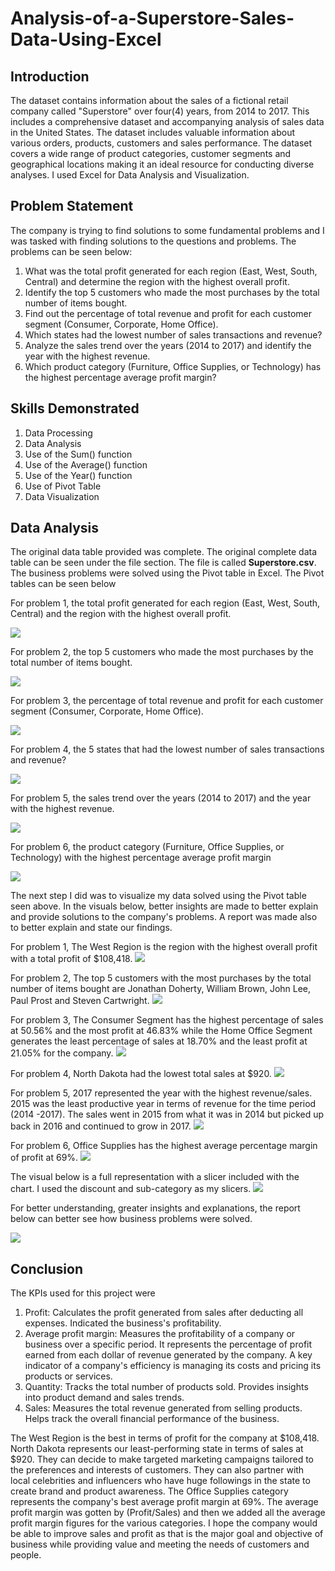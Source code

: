 # Analysis-of-a-Superstore-Sales-Data-Using-Excel

## Introduction
The dataset contains information about the sales of a fictional retail company called "Superstore" over four(4) years, from 2014 to 2017. This includes a comprehensive dataset and accompanying analysis of sales data in the United States. The dataset includes valuable information about various orders, products, customers and sales performance. The dataset covers a wide range of product categories, customer segments and geographical locations making it an ideal resource for conducting diverse analyses. I used Excel for Data Analysis and Visualization.

## Problem Statement
The company is trying to find solutions to some fundamental problems and I was tasked with finding solutions to the questions and problems. The problems can be seen below:
1. What was the total profit generated for each region (East, West, South, Central) and determine the region with the highest overall profit.
2. Identify the top 5 customers who made the most purchases by the total number of items bought.
3. Find out the percentage of total revenue and profit for each customer segment (Consumer, Corporate, Home Office).
4. Which states had the lowest number of sales transactions and revenue?
5. Analyze the sales trend over the years (2014 to 2017) and identify the year with the highest revenue.
6. Which product category (Furniture, Office Supplies, or Technology) has the highest percentage average profit margin?

## Skills Demonstrated
1. Data  Processing
2. Data Analysis
3. Use of the Sum() function
4. Use of the Average() function
5. Use of the Year() function
6. Use of Pivot Table
7. Data Visualization

## Data Analysis
The original data table provided was complete. The original complete data table can be seen under the file section. The file is called **Superstore.csv**. 
The business problems were solved using the Pivot table in Excel. The Pivot tables can be seen below

For problem 1, the total profit generated for each region (East, West, South, Central) and the region with the highest overall profit.

![](question1.png)

For problem 2, the top 5 customers who made the most purchases by the total number of items bought.

![](question2.png)

For problem 3, the percentage of total revenue and profit for each customer segment (Consumer, Corporate, Home Office).

![](question3.png)

For problem 4, the 5 states that had the lowest number of sales transactions and revenue?

![](question4.png)

For problem 5, the sales trend over the years (2014 to 2017) and the year with the highest revenue.

![](question5.png)

For problem 6, the product category (Furniture, Office Supplies, or Technology) with the highest percentage average profit margin

![](question6.png)

The next step I did was to visualize my data solved using the Pivot table seen above. In the visuals below, better insights are made to better explain and provide solutions to the company's problems. A report was made also to better explain and state our findings.

For problem 1, The West Region is the region with the highest overall profit with a total profit of $108,418.
![](visual1.png)

For problem 2, The top 5 customers with the most purchases by the total number of items bought are Jonathan Doherty, William Brown, John Lee, Paul Prost and Steven Cartwright.
![](visual2.png)

For problem 3, The Consumer Segment has the highest percentage of sales at 50.56% and the most profit at 46.83% while the Home Office Segment generates the least percentage of sales at 18.70%  and the least profit at 21.05% for the company.
![](visual3.png)

For problem 4, North Dakota had the lowest total sales at $920.
![](visual4.png)

For problem 5, 2017 represented the year with the highest revenue/sales. 2015 was the least productive year in terms of revenue for the time period (2014 -2017). The sales went in 2015 from what it was in 2014 but picked up back in 2016 and continued to grow in 2017.
![](vis5.png)

For problem 6, Office Supplies has the highest average percentage margin of profit at 69%.
![](visual6.png)

The visual below is a full representation with a slicer included with the chart. I used the discount and sub-category as my slicers.
![](superstore_pic.png)

For better understanding, greater insights and explanations, the report below can better see how business problems were solved.

![](superstore_report.png)

## Conclusion
The KPIs used for this project were
1. Profit: Calculates the profit generated from sales after deducting all expenses. Indicated the business's profitability.
2. Average profit margin:  Measures the profitability of a company or business over a specific period. It represents the percentage of profit earned from each dollar of revenue generated by the company. A key indicator of a company's efficiency is managing its costs and pricing its products or services.
3. Quantity: Tracks the total number of products sold. Provides insights into product demand and sales trends.
4. Sales: Measures the total revenue generated from selling products. Helps track the overall financial performance of the business.

The West Region is the best in terms of profit for the company at $108,418.
North Dakota represents our least-performing state in terms of sales at $920. They can decide to make targeted marketing campaigns tailored to the preferences and interests of customers. They can also partner with local celebrities and influencers who have huge followings in the state to create brand and product awareness.
The Office Supplies category represents the company's best average profit margin at 69%. The average profit margin was gotten by (Profit/Sales) and then we added all the average profit margin figures for the various categories.
I hope the company would be able to improve sales and profit as that is the major goal and objective of business while providing value and meeting the needs of customers and people.
 
